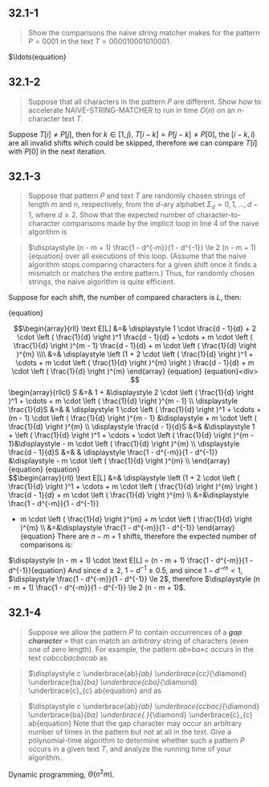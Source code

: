 ## 32.1-1

> Show the comparisons the naive string matcher makes for the pattern $P = 0001$ in the text $T = 000010001010001$.

$\ldots{equation}
## 32.1-2

> Suppose that all characters in the pattern $P$ are different. Show how to accelerate NAIVE-STRING-MATCHER to run in time $O(n)$ on an $n$-character text $T$.

Suppose $T[i] \ne P[j]$, then for $k \in [1, j)$, $T[i - k] = P[j - k] \ne P[0]$, the $[i - k, i)$ are all invalid shifts which could be skipped, therefore we can compare $T[i]$ with $P[0]$ in the next iteration.

## 32.1-3

> Suppose that pattern $P$ and text $T$ are randomly chosen strings of length $m$ and $n$, respectively, from the $d$-ary alphabet $\Sigma_d = {0, 1, \ldots, d - 1 }$, where $d \ge 2$. Show that the expected number of character-to-character comparisons made by the implicit loop in line 4 of the naive algorithm is

> $\displaystyle (n - m + 1) \frac{1 - d^{-m}}{1 - d^{-1}} \le 2 (n - m + 1){equation}
> over all executions of this loop. (Assume that the naive algorithm stops comparing characters for a given shift once it finds a mismatch or matches the entire pattern.) Thus, for randomly chosen strings, the naive algorithm is quite efficient.

Suppose for each shift, the number of compared characters is $L$, then:

{equation}<div>
$$\begin{array}{rll}
\text E[L] &=& 
\displaystyle 1 \cdot \frac{d - 1}{d} + 2 \cdot \left ( \frac{1}{d} \right )^1 \frac{d - 1}{d} + \cdots + m \cdot \left ( \frac{1}{d} \right )^{m - 1} \frac{d - 1}{d} + m \cdot \left ( \frac{1}{d} \right )^{m} \\\\
&=& 
\displaystyle \left (1 + 2 \cdot \left ( \frac{1}{d} \right )^1  + \cdots + m \cdot \left ( \frac{1}{d} \right )^{m} \right ) \frac{d - 1}{d} + m \cdot \left ( \frac{1}{d} \right )^{m}
\end{array}
{equation}
{equation}<div>
$$\begin{array}{rllcl}
S &=& 1 + &\displaystyle 2 \cdot \left ( \frac{1}{d} \right )^1  + \cdots + m \cdot \left ( \frac{1}{d} \right )^{m - 1} \\\\
\displaystyle \frac{1}{d}S &=& &
\displaystyle 1 \cdot \left ( \frac{1}{d} \right )^1  + \cdots + (m - 1) \cdot \left ( \frac{1}{d} \right )^{m - 1} &\displaystyle  + m \cdot \left ( \frac{1}{d} \right )^{m} \\\\
\displaystyle \frac{d - 1}{d}S &=& &\displaystyle 1 +  \left ( \frac{1}{d} \right )^1  + \cdots + \cdot \left ( \frac{1}{d} \right )^{m - 1}&\displaystyle  - m \cdot \left ( \frac{1}{d} \right )^{m} \\\\
\displaystyle \frac{d - 1}{d}S &=& &
\displaystyle \frac{1 - d^{-m}}{1 - d^{-1}}
&\displaystyle  - m \cdot \left ( \frac{1}{d} \right )^{m} \\\\
\end{array}
{equation}
{equation}<div>
$$\begin{array}{rll}
\text E[L] &=& 
\displaystyle \left (1 + 2 \cdot \left ( \frac{1}{d} \right )^1  + \cdots + m \cdot \left ( \frac{1}{d} \right )^{m} \right ) \frac{d - 1}{d} + m \cdot \left ( \frac{1}{d} \right )^{m} \\\\
&=&\displaystyle 
 \frac{1 - d^{-m}}{1 - d^{-1}}
 - m \cdot \left ( \frac{1}{d} \right )^{m}  + m \cdot \left ( \frac{1}{d} \right )^{m} \\\\
 &=&\displaystyle 
 \frac{1 - d^{-m}}{1 - d^{-1}}
\end{array}
{equation}
There are $n - m + 1$ shifts, therefore the expected number of comparisons is:

$\displaystyle (n - m + 1) \cdot \text E[L] = (n - m + 1) \frac{1 - d^{-m}}{1 - d^{-1}}{equation}
And since $d \ge 2$, $1 - d^{-1} \ge 0.5$, and since $1 - d^{-m} < 1$, $\displaystyle \frac{1 - d^{-m}}{1 - d^{-1}} \le 2$, therefore $\displaystyle (n - m + 1) \frac{1 - d^{-m}}{1 - d^{-1}} \le 2 (n - m + 1)$.

## 32.1-4

> Suppose we allow the pattern $P$ to contain occurrences of a __*gap character*__ $\diamond$ that can match an _arbitrary_ string of characters (even one of zero length). For example, the pattern $ab\diamond ba\diamond c$ occurs in the text $cabccbacbacab$ as

> $\displaystyle c \underbrace{ab}_{ab} \underbrace{cc}_{\diamond} \underbrace{ba}_{ba} \underbrace{cba}_{\diamond} \underbrace{c}_{c} ab{equation}
> and as

> $\displaystyle c \underbrace{ab}_{ab} \underbrace{ccbac}_{\diamond} \underbrace{ba}_{ba} \underbrace{ }_{\diamond} \underbrace{c}_{c} ab{equation}
> Note that the gap character may occur an arbitrary number of times in the pattern but not at all in the text. Give a polynomial-time algorithm to determine whether such a pattern $P$ occurs in a given text $T$, and analyze the running time of your algorithm.

Dynamic programming, $\Theta(n^2 m)$.
